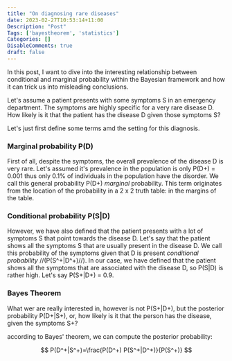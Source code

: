 ```yaml
---
title: "On diagnosing rare diseases"
date: 2023-02-27T10:53:14+11:00
Description: "Post"
Tags: ['bayestheorem', 'statistics']
Categories: []
DisableComments: true
draft: false
---
```


In this post, I want to dive into the interesting relationship between conditional and marginal probability within the Bayesian framework and how it can trick us into misleading conclusions.

Let's assume a patient presents with some symptoms S in an  emergency department. The symptoms are highly specific for a very rare disease D. How likely is it that the patient has the disease D given those symptoms S?

Let's just first define some terms amd the setting for this diagnosis.

### Marginal probability P(D)
First of all, despite the symptoms, the overall prevalence of the disease D is very rare. Let's assumed it's prevalence in the population is only P(D+) = 0.001 thus only 0.1% of individuals in the population have the disorder. We call this general probability  P(D+) *marginal* probability. This term originates from the location of the probability in a 2 x 2 truth table: in the margins of the table.

### Conditional probability P(S|D)

However, we have also defined that the patient presents with a lot of symptoms S that point towards the disease D.
Let's say that the patient shows all the symptoms S that are usually present in the disease D. We call this probability of the symptoms given that D is present *conditional probability* //(P(S^+|D^+)//). In our case, we have defined that the patient shows all the symptoms that are associated with the disease D, so P(S|D) is rather high. Let's say P(S+|D+) = 0.9.

### Bayes Theorem

What wer are really interested in, however is not P(S+|D+), but the posterior probability P(D+|S+), or, how likely is it that the person has the disease, given the symptoms S+?

according to Bayes' theorem, we can compute the posterior probability:

$$
P(D^+|S^+)=\frac{P(D^+) P(S^+|D^+)}{P(S^+)}
$$

